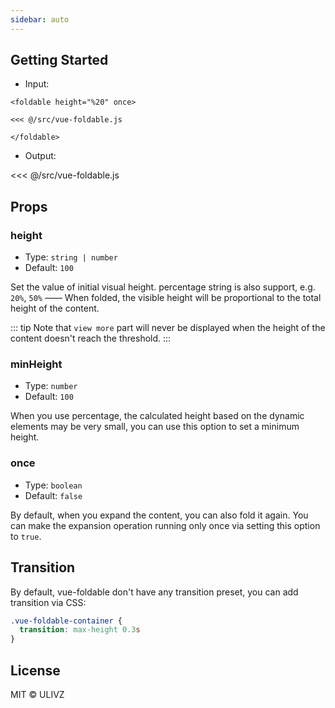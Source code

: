 ```yaml
---
sidebar: auto
---
```


## Getting Started

- Input:

```
<foldable height="%20" once>

<<< @/src/vue-foldable.js

</foldable>
```

- Output:

<foldable class="demo" height="%20" once>

<<< @/src/vue-foldable.js

</foldable>


## Props

### height

- Type: `string | number`
- Default: `100`

Set the value of initial visual height. percentage string is also support, e.g. `20%`, `50%` ——  When folded, the visible height will be proportional to the total height of the content.

::: tip
 Note that `view more` part will never be displayed when the height of the content doesn't reach the threshold.
:::

### minHeight

- Type: `number`
- Default: `100`

When you use percentage, the calculated height based on the dynamic elements may be very small, you can use this option to set a minimum height.

### once

- Type: `boolean`
- Default: `false`

By default, when you expand the content, you can also fold it again. You can make the expansion operation running only once via setting this option to `true`.

## Transition

By default, vue-foldable don't have any transition preset, you can add transition via CSS:

``` css
.vue-foldable-container {
  transition: max-height 0.3s
}
```


## License

MIT &copy; ULIVZ
